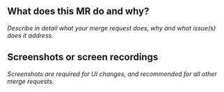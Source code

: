 ## What does this MR do and why?

_Describe in detail what your merge request does, why and what issue(s) does it address._

## Screenshots or screen recordings

_Screenshots are required for UI changes, and recommended for all other merge requests._


